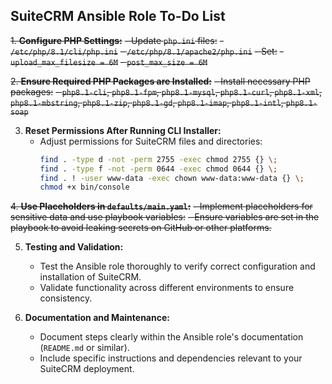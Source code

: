 ## SuiteCRM Ansible Role To-Do List

~~1. **Configure PHP Settings:**~~
   ~~- Update `php.ini` files:~~
     ~~- `/etc/php/8.1/cli/php.ini`~~
     ~~- `/etc/php/8.1/apache2/php.ini`~~
   ~~- Set:~~
     ~~- `upload_max_filesize = 6M`~~
     ~~- `post_max_size = 6M`~~

~~2. **Ensure Required PHP Packages are Installed:**~~
  ~~- Install necessary PHP packages:~~
     ~~- `php8.1-cli`, `php8.1-fpm`, `php8.1-mysql`, `php8.1-curl`, `php8.1-xml`, `php8.1-mbstring`, `php8.1-zip`, `php8.1-gd`, `php8.1-imap`, `php8.1-intl`, `php8.1-soap`~~

3. **Reset Permissions After Running CLI Installer:**
   - Adjust permissions for SuiteCRM files and directories:
     ```bash
     find . -type d -not -perm 2755 -exec chmod 2755 {} \;
     find . -type f -not -perm 0644 -exec chmod 0644 {} \;
     find . ! -user www-data -exec chown www-data:www-data {} \;
     chmod +x bin/console
     ```

~~4. **Use Placeholders in `defaults/main.yaml`:**~~
    ~~- Implement placeholders for sensitive data and use playbook variables:~~
    ~~- Ensure variables are set in the playbook to avoid leaking secrets on GitHub or other platforms.~~

5. **Testing and Validation:**
   - Test the Ansible role thoroughly to verify correct configuration and installation of SuiteCRM.
   - Validate functionality across different environments to ensure consistency.

6. **Documentation and Maintenance:**
   - Document steps clearly within the Ansible role's documentation (`README.md` or similar).
   - Include specific instructions and dependencies relevant to your SuiteCRM deployment.

